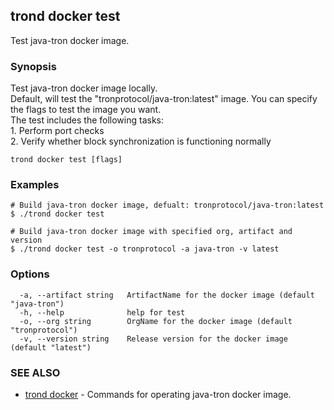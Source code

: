 ## trond docker test

Test java-tron docker image.

### Synopsis

Test java-tron docker image locally.<br>
Default, will test the "tronprotocol/java-tron:latest" image. You can specify the flags to test the image you want.<br>
The test includes the following tasks:<br>
	1. Perform port checks<br>
	2. Verify whether block synchronization is functioning normally


```
trond docker test [flags]
```

### Examples

```
# Build java-tron docker image, defualt: tronprotocol/java-tron:latest
$ ./trond docker test

# Build java-tron docker image with specified org, artifact and version
$ ./trond docker test -o tronprotocol -a java-tron -v latest

```

### Options

```
  -a, --artifact string   ArtifactName for the docker image (default "java-tron")
  -h, --help              help for test
  -o, --org string        OrgName for the docker image (default "tronprotocol")
  -v, --version string    Release version for the docker image (default "latest")
```

### SEE ALSO

* [trond docker](trond_docker.md)	 - Commands for operating java-tron docker image.
